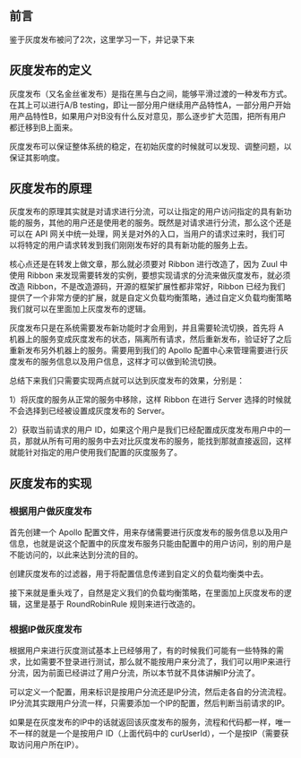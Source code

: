 ## 前言

鉴于灰度发布被问了2次，这里学习一下，并记录下来

## 灰度发布的定义

灰度发布（又名金丝雀发布）是指在黑与白之间，能够平滑过渡的一种发布方式。在其上可以进行A/B testing，即让一部分用户继续用产品特性A，一部分用户开始用产品特性B，如果用户对B没有什么反对意见，那么逐步扩大范围，把所有用户都迁移到B上面来。

灰度发布可以保证整体系统的稳定，在初始灰度的时候就可以发现、调整问题，以保证其影响度。

## 灰度发布的原理

灰度发布的原理其实就是对请求进行分流，可以让指定的用户访问指定的具有新功能的服务，其他的用户还是使用老的服务。既然是对请求进行分流，那么这个还是可以在 API 网关中统一处理，网关是对外的入口，当用户的请求过来时，我们可以将特定的用户请求转发到我们刚刚发布好的具有新功能的服务上去。

核心点还是在转发上做文章，那么就必须要对 Ribbon 进行改造了，因为 Zuul 中使用 Ribbon 来发现需要转发的实例，要想实现请求的分流来做灰度发布，就必须改造 Ribbon，不是改造源码，开源的框架扩展性都非常好，Ribbon 已经为我们提供了一个非常方便的扩展，就是自定义负载均衡策略，通过自定义负载均衡策略我们就可以在里面加上灰度发布的逻辑。

灰度发布只是在系统需要发布新功能时才会用到，并且需要轮流切换，首先将 A 机器上的服务变成灰度发布的状态，隔离所有请求，然后重新发布，验证好了之后重新发布另外机器上的服务。需要用到我们的 Apollo 配置中心来管理需要进行灰度发布的服务信息以及用户信息，这样才可以做到轮流切换。

总结下来我们只需要实现两点就可以达到灰度发布的效果，分别是：

1）将灰度的服务从正常的服务中移除，这样 Ribbon 在进行 Server 选择的时候就不会选择到已经被设置成灰度发布的 Server。

2）获取当前请求的用户 ID，如果这个用户是我们已经配置成灰度发布用户中的一员，那就从所有可用的服务中去对比灰度发布的服务，能找到那就直接返回，这样就能针对指定的用户使用我们配置的灰度服务了。

## 灰度发布的实现

### 根据用户做灰度发布

首先创建一个 Apollo 配置文件，用来存储需要进行灰度发布的服务信息以及用户信息，也就是说这个配置中的灰度发布服务只能由配置中的用户访问，别的用户是不能访问的，以此来达到分流的目的。

创建灰度发布的过滤器，用于将配置信息传递到自定义的负载均衡类中去。

接下来就是重头戏了，自然是定义我们的负载均衡策略，在里面加上灰度发布的逻辑，这里是基于 RoundRobinRule 规则来进行改造的。

### 根据IP做灰度发布

根据用户来进行灰度测试基本上已经够用了，有的时候我们可能有一些特殊的需求，比如需要不登录进行测试，那么就不能按用户来分流了，我们可以用IP来进行分流，因为前面已经讲过了用户分流，所以本节就不具体讲解IP分流了。

可以定义一个配置，用来标识是按用户分流还是IP分流，然后走各自的分流流程。IP分流其实跟用户分流一样，只需要添加一个IP的配置，然后判断当前请求的IP。

如果是在灰度发布的IP中的话就返回该灰度发布的服务，流程和代码都一样，唯一不一样的就是一个是按用户 ID（上面代码中的 curUserId），一个是按IP（需要获取访问用户所在IP）。
